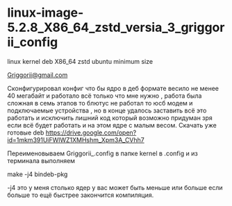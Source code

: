 # linux-image-5.2.8_X86_64_zstd_versia_3_griggorii_config
linux kernel deb X86_64 zstd ubuntu minimum size

Griggorii@gmail.com

Сконфигурировал конфиг что бы ядро в деб формате весило не менее 40 мегабайт и работало всё только что мне нужно , работа 
была сложная в семь этапов то блютус не работал то юсб модем и подключаемые устройства , но в конце удалось заставить всё 
это работать и исключить лишний код который возможно придуман зря если всё будет работать и на этом ядре с малым весом.
Скачать уже готовые deb https://drive.google.com/open?id=1mkm391UiFWlWZ1XMHshm_Xpm3A_CVhh7


Переименовываем Griggorii_.config в папке kernel в .config и из терминала 
выполняем

make -j4 bindeb-pkg

-j4 это у меня столько ядер у вас может быть меньше или больше если больше 
то ещё быстрее закончится компиляция.

